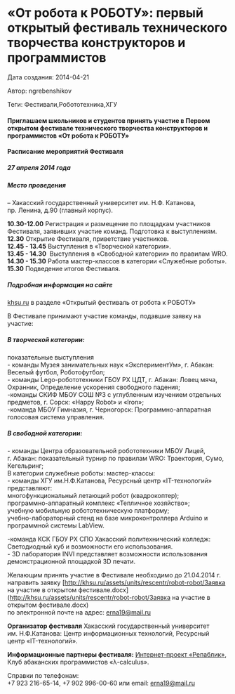 # «От робота к РОБОТУ»: первый открытый фестиваль технического творчества  конструкторов и программистов

Дата создания: 2014-04-21

Автор: ngrebenshikov

Теги: Фестивали,Робототехника,ХГУ

#### Приглашаем школьников и студентов принять участие в Первом открытом фестивале технического творчества конструкторов и программистов «От робота к РОБОТУ»
  

#### Расписание мероприятий Фестиваля

##### 27 апреля 2014 года
    
  

##### Место проведения
 – Хакасский государственный университет им.&nbsp;Н.Ф.&nbsp;Катанова, пр.&nbsp;Ленина, д.90 (главный корпус).  
  
**10.30-12.00** Регистрация и размещение по площадкам участников Фестиваля, заявивших участие команд. Подготовка к выступлениям.  
**12.30** Открытие Фестиваля, приветствие участников.  
**12.45 -&nbsp;13.45** Выступления в «Творческой категории».  
**13.45&nbsp;-&nbsp;14.30** &nbsp;Выступления в «Свободной категории» по правилам WRO.  
**14.30&nbsp;-&nbsp;15.30** Работа мастер-классов в категории «Служебные роботы».  
**15.30** Подведение итогов Фестиваля.  
  

##### Подробная информация на сайте
   
[khsu.ru](http://khsu.ru) в разделе «Открытый фестиваль от робота к РОБОТУ»  
  
В Фестивале принимают участие команды, подавшие заявку на участие:  
  

##### В творческой категории:
 показательные выступления  
-&nbsp;команды Музея занимательных наук «ЭкспериментУм», г. Абакан: Веселый футбол, Роботофутбол;  
-&nbsp;команды Lego-робототехники ГБОУ РХ ЦДТ, г. Абакан: Ловец мяча, Охранник, Определение ускорения свободного падения;  
-команды СКИФ&nbsp;МБОУ СОШ №3 с углубленным изучением отдельных предметов, г.&nbsp;Сорск: «Happy Robot» и «Iron»;  
-команда МБОУ Гимназия, г. Черногорск: Программно-аппаратная голосовая система управления.  
  

##### В свободной категории:
-&nbsp;команды Центра образовательной робототехники МБОУ Лицей, г.&nbsp;Абакан: показательный турнир по правилам WRO: Траектория, Сумо, Кегельринг;  
В категории служебные роботы: мастер-классы:  
-&nbsp;команды ХГУ им.Н.Ф.Катанова, Ресурсный центр «IT-технологий» представляют:  
многофункциональный летающий робот (квадрокоптер);  
программно-аппаратный комплекс «Тепличное хозяйство»;  
учебную мобильную робототехническую платформу;   
учебно-лабораторный стенд на базе микроконтроллера Arduino и программной системы LabView.  
  
-команда КСК ГБОУ РХ СПО Хакасский политехнический колледж: Светодиодный куб и возможности его использования.  
-&nbsp;3D лаборатория INVI представляет возможности использования демонстрационной площадкой 3D печати.  
  
Желающим принять участие в Фестивале необходимо до 21.04.2014&nbsp;г. направить заявку [http://khsu.ru/assets/units/rescentr/robot-robot/Заявка на участие в открытом фестивале.docx](http://khsu.ru/assets/units/rescentr/robot-robot/Заявка на участие в открытом фестивале.docx)  
по электронной почте на адрес: [erna19@mail.ru](mailto:erna19@mail.ru)  
  
**Организатор фестиваля** Хакасский государственный университет им.&nbsp;Н.Ф.Катанова: Центр информационных технологий, Ресурсный центр «IT-технологий».  
  
**Информационные партнеры фестиваля:** [Интернет-проект «Репаблик»](http://r19.ru), Клуб абаканских программистов «λ-calculus».  
  
Cправки по телефонам:  
+7 923 216-65-14, +7 902 996-00-60 или email: erna19@mail.ru